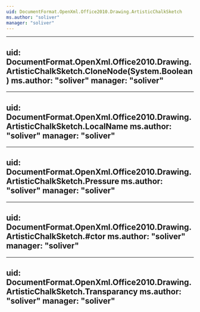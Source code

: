 ```yaml
---
uid: DocumentFormat.OpenXml.Office2010.Drawing.ArtisticChalkSketch
ms.author: "soliver"
manager: "soliver"
---
```


---
uid: DocumentFormat.OpenXml.Office2010.Drawing.ArtisticChalkSketch.CloneNode(System.Boolean)
ms.author: "soliver"
manager: "soliver"
---

---
uid: DocumentFormat.OpenXml.Office2010.Drawing.ArtisticChalkSketch.LocalName
ms.author: "soliver"
manager: "soliver"
---

---
uid: DocumentFormat.OpenXml.Office2010.Drawing.ArtisticChalkSketch.Pressure
ms.author: "soliver"
manager: "soliver"
---

---
uid: DocumentFormat.OpenXml.Office2010.Drawing.ArtisticChalkSketch.#ctor
ms.author: "soliver"
manager: "soliver"
---

---
uid: DocumentFormat.OpenXml.Office2010.Drawing.ArtisticChalkSketch.Transparancy
ms.author: "soliver"
manager: "soliver"
---

